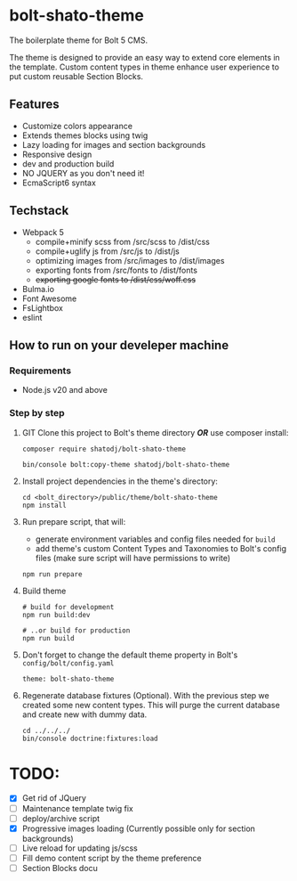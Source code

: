 # bolt-shato-theme
The boilerplate theme for Bolt 5 CMS.

The theme is designed to provide an easy way to extend core elements in the template. Custom content types in theme enhance user experience to put custom reusable Section Blocks.

## Features
- Customize colors appearance
- Extends themes blocks using twig
- Lazy loading for images and section backgrounds
- Responsive design
- dev and production build
- NO JQUERY as you don't need it!
- EcmaScript6 syntax

## Techstack
- Webpack 5
    - compile+minify scss from /src/scss to /dist/css
    - compile+uglify js from /src/js to /dist/js
    - optimizing images from /src/images to /dist/images
    - exporting fonts from /src/fonts to /dist/fonts
    - ~~exporting google fonts to /dist/css/woff.css~~
- Bulma.io
- Font Awesome
- FsLightbox
- eslint

## How to run on your develeper machine

### Requirements
- Node.js v20 and above

### Step by step

1. GIT Clone this project to Bolt's theme directory ***OR*** use composer install:

    ```
    composer require shatodj/bolt-shato-theme

    bin/console bolt:copy-theme shatodj/bolt-shato-theme
    ```

1. Install project dependencies in the theme's directory:

    ```
    cd <bolt_directory>/public/theme/bolt-shato-theme
    npm install 
    ```

1. Run prepare script, that will:
    - generate environment variables and config files needed for `build`
    - add theme's custom Content Types and Taxonomies to Bolt's config files (make sure script will have permissions to write)

    ```
    npm run prepare
    ```

1. Build theme

    ```
    # build for development
    npm run build:dev

    # ..or build for production
    npm run build
    ```

 1. Don't forget to change the default theme property in Bolt's `config/bolt/config.yaml`

    ```
    theme: bolt-shato-theme
    ```

1. Regenerate database fixtures (Optional).
   With the previous step we created some new content types. This will purge the current database and create new with dummy data.  

   ```
   cd ../../../
   bin/console doctrine:fixtures:load

   ```

# TODO:
- [x] Get rid of JQuery
- [ ] Maintenance template twig fix
- [ ] deploy/archive script
- [x] Progressive images loading (Currently possible only for section backgrounds)
- [ ] Live reload for updating js/scss
- [ ] Fill demo content script by the theme preference
- [ ] Section Blocks docu